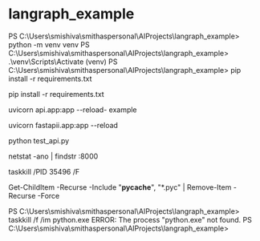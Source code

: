 # langraph_example

PS C:\Users\smishiva\smithaspersonal\AIProjects\langraph_example> python -m venv venv
PS C:\Users\smishiva\smithaspersonal\AIProjects\langraph_example> .\venv\Scripts\Activate
(venv) PS C:\Users\smishiva\smithaspersonal\AIProjects\langraph_example> pip install -r requirements.txt

pip install -r requirements.txt

uvicorn api.app:app --reload- example

uvicorn fastapii.app:app --reload

python test_api.py

netstat -ano | findstr :8000

taskkill /PID 35496 /F

Get-ChildItem -Recurse -Include "__pycache__", "*.pyc" | Remove-Item -Recurse -Force

PS C:\Users\smishiva\smithaspersonal\AIProjects\langraph_example> taskkill /f /im python.exe
ERROR: The process "python.exe" not found.
PS C:\Users\smishiva\smithaspersonal\AIProjects\langraph_example> 


